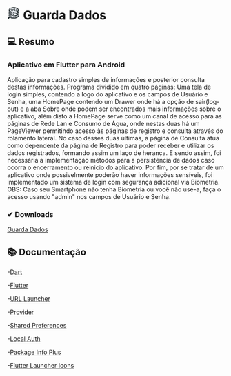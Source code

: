 # <img src="assets/icone.png" width="30" height="30"/></a> Guarda Dados 

## 💻 Resumo
### Aplicativo em Flutter para Android

Aplicação para cadastro simples de informações e posterior consulta destas informações.
Programa dividido em quatro páginas: Uma tela de login simples, contendo a logo do aplicativo e os campos de Usuário e Senha, uma HomePage contendo um Drawer onde há a opção de sair(log-out) e a aba Sobre onde podem ser encontrados mais informações sobre o aplicativo, além disto a HomePage serve como um canal de acesso para as páginas de Rede Lan e Consumo de Água, onde nestas duas há um PageViewer permitindo acesso às páginas de registro e consulta através do rolamento lateral. No caso desses duas últimas, a página de Consulta atua como dependente da página de Registro para poder receber e utilizar os dados registrados, formando assim um laço de herança. E sendo assim, foi necessária a  implementação métodos para a persistência de dados caso ocorra o encerramento ou reinicio do aplicativo.
Por fim, por se tratar de um aplicativo onde possivelmente poderão haver informações sensíveis, foi implementado um sistema de login com segurança adicional via Biometria.
OBS: Caso seu Smartphone não tenha Biometria ou você não use-a, faça o acesso usando "admin" nos campos de Usuário e Senha.

### ✔ Downloads

[Guarda Dados](https://www.mediafire.com/file/kcoo5qnxr9hr5ch/Guarda+Dados.apk/file)

## 📚 Documentação
-[Dart](https://dart.dev/guides)

-[Flutter](https://docs.flutter.dev/)

-[URL Launcher](https://pub.dev/packages/url_launcher)

-[Provider](https://pub.dev/packages/provider)

-[Shared Preferences](https://pub.dev/packages/shared_preferences)

-[Local Auth](https://pub.dev/packages/local_auth)

-[Package Info Plus](https://pub.dev/packages/package_info_plus)

-[Flutter Launcher Icons](https://pub.dev/packages/flutter_launcher_icons)

